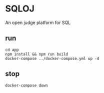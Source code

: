 # SQLOJ
An open judge platform for SQL

## run
    cd app
    npm install && npm run build
    docker-compose ../docker-compose.yml up -d
    
## stop
    docker-compose down